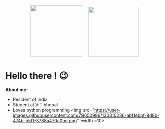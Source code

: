 

<p align="center"><a href="https://github.com/d8rkmind">
<img height="165" src="https://github-readme-stats.vercel.app/api?username=d8rkmind&show_icons=true&include_all_commits=true&theme=react&cache_seconds=3200&hide_border=true" /></a>
 &nbsp;&nbsp;&nbsp;
<a href="https://github.com/d8rkmind"><img src="https://github-readme-stats.vercel.app/api/top-langs/?username=d8rkmind&layout=compact&theme=react&hide_border=true" height=160/>
</a>
 </p>
<h1>Hello there ! 😉</h1>
<b> About me :</b>

* Resident of India
* Student at VIT bhopal
* Loves python programming <img src="https://user-images.githubusercontent.com/79650996/130310236-abf1ebbf-8d8b-474b-b5f1-3788a470c0be.png". width =10>

